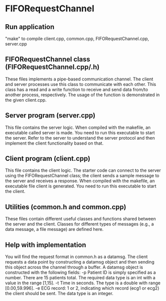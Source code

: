 # FIFORequestChannel

## Run application

"make" to compile client.cpp, common.cpp, FIFORequestChannel.cpp, server.cpp

## FIFORequestChannel class (FIFORequestChannel.cpp/.h)

These files implements a pipe-based communication channel. The client and server processes use this class to communicate with each other. This class has a read and a write function to receive and send data from/to another process, respectively. The usage of the function is demonstrated in the given client.cpp.

## Server program  (server.cpp) 

This file contains the server logic. When compiled with the makefile, an executable called server is made. You need to run this executable to start the server. Refer to the server to understand the server protocol and then implement the client functionality based on that. 

## Client program (client.cpp)

This file contains the client logic. The starter code can connect to the server using the FIFORequestChannel class; the client sends a sample message to the server and receives a response. When compiled with the makefile, an executable file client is generated. You need to run this executable to start the client.

## Utilities (common.h and common.cpp)

These files contain different useful classes and functions shared between the server and the client. Classes for different types of messages (e.g., a data message, a file message) are defined here.

## Help with implementation

You will find the request format in common.h as a datamsg. The client requests a data point by constructing a datamsg object and then sending this object across the channel through a buffer. A datamsg object is constructed with the following fields:
-p Patient ID is simply specified as a number. There are 15 patients total. The required data type is an int with a value in the range [1,15].
-t Time in seconds. The type is a double with range [0.00,59.996].
-e ECG record: 1 or 2, indicating which record (ecg1 or ecg2) the client should be sent. The data type is an integer.
